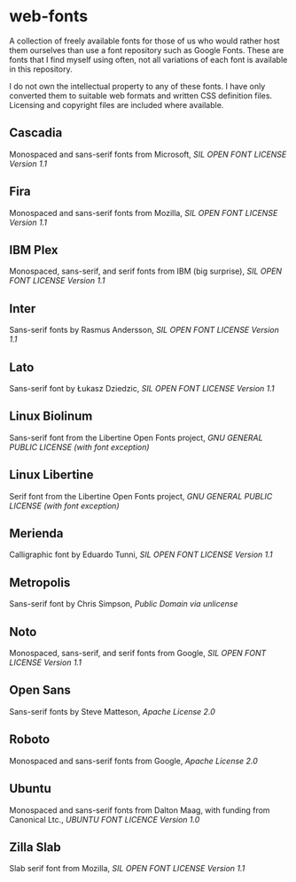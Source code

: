 # web-fonts

A collection of freely available fonts for those of us who would rather host them ourselves than use a font repository such as Google Fonts. These are fonts that I find myself using often, not all variations of each font is available in this repository.

I do not own the intellectual property to any of these fonts. I have only converted them to suitable web formats and written CSS definition files. Licensing and copyright files are included where available.

## Cascadia

Monospaced and sans-serif fonts from Microsoft, *SIL OPEN FONT LICENSE Version 1.1*

## Fira

Monospaced and sans-serif fonts from Mozilla, *SIL OPEN FONT LICENSE Version 1.1*

## IBM Plex

Monospaced, sans-serif, and serif fonts from IBM (big surprise), *SIL OPEN FONT LICENSE Version 1.1*

## Inter

Sans-serif fonts by Rasmus Andersson, *SIL OPEN FONT LICENSE Version 1.1*

## Lato

Sans-serif font by Łukasz Dziedzic, *SIL OPEN FONT LICENSE Version 1.1*

## Linux Biolinum

Sans-serif font from the Libertine Open Fonts project, *GNU GENERAL PUBLIC LICENSE (with font exception)*

## Linux Libertine

Serif font from the Libertine Open Fonts project, *GNU GENERAL PUBLIC LICENSE (with font exception)*

## Merienda

Calligraphic font by Eduardo Tunni, *SIL OPEN FONT LICENSE Version 1.1*

## Metropolis

Sans-serif font by Chris Simpson, *Public Domain via unlicense*

## Noto

Monospaced, sans-serif, and serif fonts from Google, *SIL OPEN FONT LICENSE Version 1.1*

## Open Sans

Sans-serif fonts by Steve Matteson, *Apache License 2.0*

## Roboto

Monospaced and sans-serif fonts from Google, *Apache License 2.0*

## Ubuntu

Monospaced and sans-serif fonts from Dalton Maag, with funding from Canonical Ltc., *UBUNTU FONT LICENCE Version 1.0*

## Zilla Slab

Slab serif font from Mozilla, *SIL OPEN FONT LICENSE Version 1.1*
